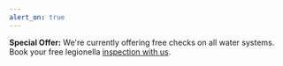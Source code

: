 ```yaml
---
alert_on: true
---
```


**Special Offer:** We're currently offering free checks on all water systems. Book your free legionella [inspection with us](/).